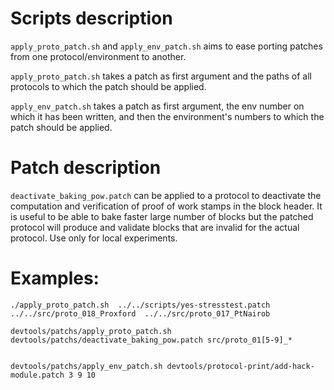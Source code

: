 # Scripts description

`apply_proto_patch.sh` and `apply_env_patch.sh` aims to ease porting
patches from one protocol/environment to another.

`apply_proto_patch.sh` takes a patch as first argument and the paths of all protocols
to which the patch should be applied.

`apply_env_patch.sh` takes a patch as first argument, the env number on which it
has been written, and then the environment's numbers to which the patch should
be applied.

# Patch description

`deactivate_baking_pow.patch` can be applied to a protocol to deactivate the
computation and verification of proof of work stamps in the block header.
It is useful to be able to bake faster large number of blocks but the patched
protocol will produce and validate blocks that are invalid for the actual
protocol.
Use only for local experiments.


# Examples:
```shell
./apply_proto_patch.sh  ../../scripts/yes-stresstest.patch ../../src/proto_018_Proxford  ../../src/proto_017_PtNairob

devtools/patchs/apply_proto_patch.sh  devtools/patchs/deactivate_baking_pow.patch src/proto_01[5-9]_*


devtools/patchs/apply_env_patch.sh devtools/protocol-print/add-hack-module.patch 3 9 10

```
